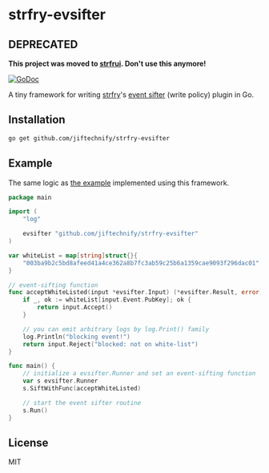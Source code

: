 # strfry-evsifter
## DEPRECATED
**This project was moved to [strfrui](https://github.com/jiftechnify/strfrui). Don't use this anymore!**

[![GoDoc](https://pkg.go.dev/badge/github.com/jiftechnify/strfry-evsifter.svg)](https://pkg.go.dev/github.com/jiftechnify/strfry-evsifter)

A tiny framework for writing [strfry](https://github.com/hoytech/strfry)'s [event sifter](https://github.com/hoytech/strfry/blob/master/docs/plugins.md) (write policy) plugin in Go.

## Installation

```bash
go get github.com/jiftechnify/strfry-evsifter
```

## Example
The same logic as [the example](https://github.com/hoytech/strfry/blob/master/docs/plugins.md#example-whitelist) implemented using this framework.

```go
package main

import (
	"log"

	evsifter "github.com/jiftechnify/strfry-evsifter"
)

var whiteList = map[string]struct{}{
	"003ba9b2c5bd8afeed41a4ce362a8b7fc3ab59c25b6a1359cae9093f296dac01": {},
}

// event-sifting function
func acceptWhiteListed(input *evsifter.Input) (*evsifter.Result, error) {
	if _, ok := whiteList[input.Event.PubKey]; ok {
		return input.Accept()
	}

	// you can emit arbitrary logs by log.Print() family
	log.Println("blocking event!")
	return input.Reject("blocked: not on white-list")
}

func main() {
	// initialize a evsifter.Runner and set an event-sifting function
	var s evsifter.Runner
	s.SiftWithFunc(acceptWhiteListed)

	// start the event sifter routine
	s.Run()
}
```

## License
MIT
